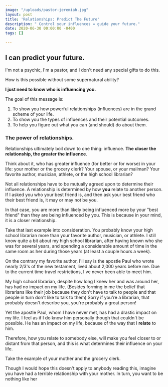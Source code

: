 ```yaml
---
image: "/uploads/pastor-jeremiah.jpg"
layout: post
title: 'Relationships: Predict The Future'
description: " Control your influences = guide your future."
date: 2020-06-30 00:00:00 -0400
tags: []

---
```

## I can predict **your** future.

I'm not a psychic, I'm a pastor, and I don't need any special gifts to do this.

How is this possible without some supernatural ability?

**I just need to know who is influencing you.**

The goal of this message is:

1.  To show you how powerful relationships (influences) are in the grand scheme of your life. 
2. To show you the types of influences and their potential outcomes. 
3. To help you figure out what you can (and should) do about them.

### The power of relationships.

Relationships ultimately boil down to one thing: influence. **The closer the relationship, the greater the influence**.

Think about it, who has greater influence (for better or for worse) in your life: your mother or the grocery clerk? Your spouse, or your mailman? Your favorite author, musician, athlete, or the high school librarian?

Not all relationships have to be mutually agreed upon to determine their influence. A relationship is determined by how **you** relate to another person. If I asked you who your best friend is, and then ask your best friend who their best friend is, it may or may not be you.

In that case, you are more than likely being influenced more by your "best friend" than they are being influenced by you. This is because in your mind, it is a closer relationship.

Take that last example into consideration. You probably know your high school librarian more than your favorite author, musician, or athlete. I still know quite a bit about my high school librarian, after having known who she was for several years, and spending a considerable amount of time in the same room as her during those years (at least a couple hours a week). 

On the contrary my favorite author, I'll say is the apostle Paul who wrote nearly 2/3's of the new testament, lived about 2,000 years before me. Due to the current time travel restrictions, I've never been able to meet him.

My high school librarian, despite how long I knew her and was around her, has had no impact on my life. (Besides forming in me the belief that librarians like their job because they don't have to talk to people and that people in turn don't like to talk to them) Sorry if you're a librarian, that probably doesn't describe you, you're probably a great person!

Yet the apostle Paul, whom I have never met, has had a drastic impact on my life. I feel as if I do know him personally though that couldn't be possible. He has an impact on my life, because of the way that I **relate** to him.

Therefore, how you relate to somebody else, will make you feel closer to or distant from that person, and this is what determines their influence on your life.

Take the example of your mother and the grocery clerk.

Though I would hope this doesn't apply to anybody reading this, imagine you have had a terrible relationship with your mother. In turn, you want to be nothing like her